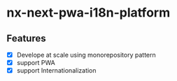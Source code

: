 #  nx-next-pwa-i18n-platform

## Features

- [x] Develope at scale using monorepository pattern
- [x] support PWA
- [x] support Internationalization
